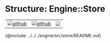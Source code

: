 # Structure: Engine::Store

| | | |
|-|-|-|
[![github](https://img.shields.io/badge/github-source-blue.svg)](https://github.com/iotaledger/stronghold.rs/tree/dev/engine/src/store) | [![github](https://img.shields.io/badge/rust-docs-green.svg)](https://docs.rs/stronghold_engine/engine/latest/store/index.html)| [![](https://img.shields.io/crates/v/stronghold-engine.svg)](https://crates.io/crates/stronghold-engine)

{@include: ../../../engine/src/store/README.md}